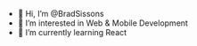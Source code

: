 - 👋 Hi, I’m @BradSissons
- 👀 I’m interested in Web & Mobile Development
- 🌱 I’m currently learning React

<!---
BradSissons/BradSissons is a ✨ special ✨ repository because its `README.md` (this file) appears on your GitHub profile.
You can click the Preview link to take a look at your changes.
--->
